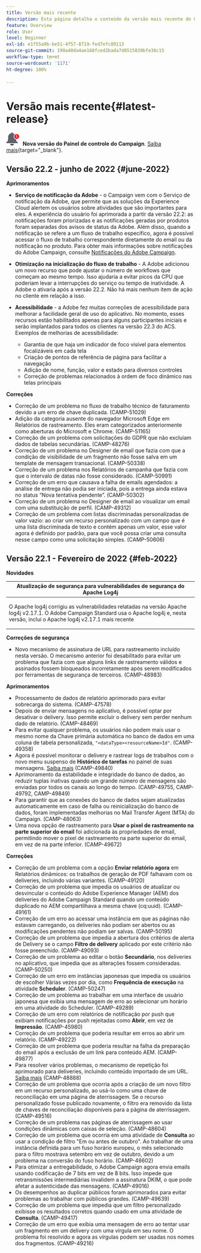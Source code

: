 ```yaml
---
title: Versão mais recente
description: Esta página detalha o conteúdo da versão mais recente do Campaign Standard
feature: Overview
role: User
level: Beginner
exl-id: e1f55a9b-be51-4f57-8719-fed7efc89113
source-git-commit: 199a40da4ae168fced2bada7d0515839bfe38c15
workflow-type: tm+mt
source-wordcount: '1171'
ht-degree: 100%

---
```



# Versão mais recente{#latest-release}

![Painel de controle do Campaign](assets/do-not-localize/cp-icon.png) **Nova versão do Painel de controle do Campaign**. [Saiba mais](https://experienceleague.adobe.com/docs/control-panel/using/release-notes.html?lang=pt-BR){target=&quot;_blank&quot;}.


## Versão 22.2 - junho de 2022 {#june-2022}

**Aprimoramentos**

* **Serviço de notificação da Adobe** - o Campaign vem com o Serviço de notificação da Adobe, que permite que as soluções da Experience Cloud alertem os usuários sobre atividades que são importantes para eles. A experiência do usuário foi aprimorada a partir da versão 22.2: as notificações foram priorizadas e as notificações geradas por produtos foram separadas dos avisos de status da Adobe. Além disso, quando a notificação se refere a um fluxo de trabalho específico, agora é possível acessar o fluxo de trabalho correspondente diretamente do email ou da notificação no produto.  Para obter mais informações sobre notificações do Adobe Campaign, consulte [Notificações do Adobe Campaign](../../administration/using/sending-internal-notifications.md).

* **Otimização na inicialização do fluxo de trabalho** - A Adobe adicionou um novo recurso que pode ajustar o número de workflows que começam ao mesmo tempo. Isso ajudaria a evitar picos da CPU que poderiam levar a interrupções do serviço ou tempo de inatividade. A Adobe o ativaria após a versão 22.2. Não há mais nenhum item de ação no cliente em relação a isso.

* **Acessibilidade** - a Adobe fez muitas correções de acessibilidade para melhorar a facilidade geral de uso do aplicativo. No momento, esses recursos estão habilitados apenas para alguns participantes iniciais e serão implantados para todos os clientes na versão 22.3 do ACS. Exemplos de melhorias de acessibilidade:

   * Garantia de que haja um indicador de foco visível para elementos focalizáveis em cada tela
   * Criação de pontos de referência de página para facilitar a navegação
   * Adição de nome, função, valor e estado para diversos controles
   * Correção de problemas relacionados à ordem de foco dinâmico nas telas principais


**Correções**

* Correção de um problema no fluxo de trabalho técnico de faturamento devido a um erro de chave duplicada. (CAMP-51029)
* Adição da categoria ausente do navegador Microsoft Edge em Relatórios de rastreamento. Eles eram categorizados anteriormente como aberturas do Microsoft e Chrome. (CAMP-51165)
* Correção de um problema com solicitações do GDPR que não excluíam dados de tabelas secundárias. (CAMP-48276)
* Correção de um problema no Designer de email que fazia com que a condição de visibilidade de um fragmento não fosse salva em um template de mensagem transacional. (CAMP-50338)
* Correção de um problema nos Relatórios de campanha que fazia com que o intervalo de datas não fosse considerado. (CAMP-50991)
* Correção de um erro que causava a falha de emails agendados: a análise de entrega não podia ser iniciada, pois a entrega ainda estava no status “Nova tentativa pendente”. (CAMP-50302)
* Correção de um problema no Designer de email ao visualizar um email com uma substituição de perfil. (CAMP-49312)
* Correção de um problema com listas discriminadas personalizadas de valor vazio: ao criar um recurso personalizado com um campo que é uma lista discriminada de texto e contém apenas um valor, esse valor agora é definido por padrão, para que você possa criar uma consulta nesse campo como uma solicitação simples. (CAMP-50606)



## Versão 22.1 - Fevereiro de 2022 {#feb-2022}

**Novidades**

<table> 
<thead> 
<tr> 
<th> <strong>Atualização de segurança para vulnerabilidades de segurança do Apache Log4j</strong><br /> </th> 
</tr> 
</thead> 
<tbody> 
<tr> 
<td>
<p>O Apache log4j corrigiu as vulnerabilidades relatadas na versão Apache log4j v2.17.1. O Adobe Campaign Standard usa o Apache log4j e, nesta versão, inclui o Apache log4j v2.17.1 mais recente </p>
</td> 
</tr> 
</tbody> 
</table>

**Correções de segurança**

* Novo mecanismo de assinatura de URL para rastreamento incluído nesta versão. O mecanismo anterior foi desabilitado para evitar um problema que fazia com que alguns links de rastreamento válidos e assinados fossem bloqueados incorretamente após serem modificados por ferramentas de segurança de terceiros. (CAMP-48983)

**Aprimoramentos**

* Processamento de dados de relatório aprimorado para evitar sobrecarga do sistema. (CAMP-47578)
* Depois de enviar mensagens no aplicativo, é possível optar por desativar o delivery. Isso permite excluir o delivery sem perder nenhum dado de relatório. (CAMP-48469)
* Para evitar qualquer problema, os usuários não podem mais usar o mesmo nome da Chave primária automática no banco de dados em uma coluna de tabela personalizada, `"<dataType><resourceName>Id"`. (CAMP-49358)
* Agora é possível monitorar o delivery e rastrear logs de trabalhos com o novo menu suspenso de **Histórico de tarefas** no painel de suas mensagens. [Saiba mais](../../sending/using/monitoring-a-delivery.md) (CAMP-49840)
* Aprimoramento da estabilidade e integridade do banco de dados, ao reduzir tuplas inativas quando um grande número de mensagens são enviadas por todos os canais ao longo do tempo. (CAMP-49755, CAMP-49792, CAMP-49849)
* Para garantir que as conexões do banco de dados sejam atualizadas automaticamente em caso de falha ou reinicialização do banco de dados, foram implementadas melhorias no Mail Transfer Agent (MTA) do Campaign. (CAMP-48063)
* Uma nova opção de rastreamento para **Usar o pixel de rastreamento na parte superior do email** foi adicionada às propriedades de email, permitindo mover o pixel de rastreamento na parte superior do email, em vez de na parte inferior. (CAMP-49672)

**Correções**

* Correção de um problema com a opção **Enviar relatório agora** em Relatórios dinâmicos: os trabalhos de geração de PDF falhavam com os deliveries, incluindo várias variantes. (CAMP-49120)
* Correção de um problema que impedia os usuários de atualizar ou desvincular o conteúdo do Adobe Experience Manager (AEM) dos deliveries do Adobe Campaign Standard quando um conteúdo duplicado no AEM compartilhava a mesma chave (cq:uuid). (CAMP-49161)
* Correção de um erro ao acessar uma instância em que as páginas não estavam carregando, os deliveries não podiam ser abertos ou as modificações pendentes não podiam ser salvas. (CAMP-50195)
* Correção de um problema que impedia a abertura dos critérios de alerta de Delivery se o campo **Filtro de delivery** aplicado por este critério não fosse preenchido. (CAMP-49093)
* Correção de um problema ao editar o botão **Secundário**, nos deliveries no aplicativo, que impedia que as alterações fossem consideradas. (CAMP-50250)
* Correção de um erro em instâncias japonesas que impedia os usuários de escolher Várias vezes por dia, como **Frequência de execução** na atividade **Scheduler**. (CAMP-50247)
* Correção de um problema ao trabalhar em uma interface de usuário japonesa que exibia uma mensagem de erro ao selecionar um horário em uma atividade do Scheduler. (CAMP-49289)
* Correção de um erro com relatórios de notificação por push que exibiam notificações por push rejeitadas como **Abrir**, em vez de **Impressão**. (CAMP-45980)
* Correção de um problema que poderia resultar em erros ao abrir um relatório. (CAMP-49222)
* Correção de um problema que poderia resultar na falha da preparação do email após a exclusão de um link para conteúdo AEM. (CAMP-49877)
* Para resolver vários problemas, o mecanismo de repetição foi aprimorado para deliveries, incluindo conteúdo importado de um URL. [Saiba mais](../../designing/using/using-existing-content.md#retrieving-content-from-a-url-automatically-at-preparation-time) (CAMP-48888)
* Correção de um problema que ocorria após a criação de um novo filtro em um recurso personalizado, ao usá-lo como uma chave de reconciliação em uma página de aterrissagem. Se o recurso personalizado fosse publicado novamente, o filtro era removido da lista de chaves de reconciliação disponíveis para a página de aterrissagem. (CAMP-49516)
* Correção de um problema nas páginas de aterrissagem ao usar condições dinâmicas com caixas de seleção. (CAMP-48604)
* Correção de um problema que ocorria em uma atividade de **Consulta** ao usar a condição de filtro &quot;Em ou antes de outubro&quot;. Ao trabalhar de uma instância definida para um fuso horário europeu, o mês selecionado para o filtro mostrava setembro em vez de outubro, devido a um problema na conversão do fuso horário. (CAMP-48602)
* Para otimizar a entregabilidade, o Adobe Campaign agora envia emails usando codificação de 7 bits em vez de 8 bits. Isso impede que retransmissões intermediárias invalidem a assinatura DKIM, o que pode afetar a autenticidade das mensagens. (CAMP-49016)
* Os desempenhos ao duplicar públicos foram aprimorados para evitar problemas ao trabalhar com públicos grandes. (CAMP-49639)
* Correção de um problema que impedia que um filtro personalizado exibisse os resultados corretos quando usado em uma atividade de **Consulta**. (CAMP-49417)
* Correção de um erro que exibia uma mensagem de erro ao tentar usar um fragmento em um delivery com uma vírgula em seu nome. O problema foi resolvido e agora as vírgulas podem ser usadas nos nomes dos fragmentos. (CAMP-49216)

